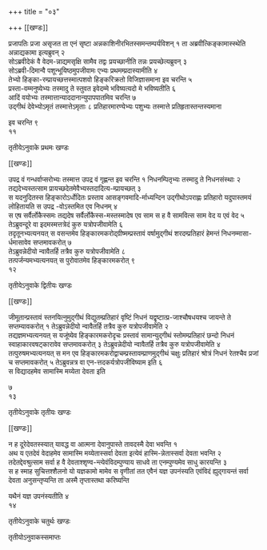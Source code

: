 +++
title = "०३"

+++
[[खण्डः]]

प्रजापतिः प्रजा असृजत ता एनं सृष्टा अन्नकाशिनीरभितस्समन्तम्पर्यविशन् १
ता अब्रवीत्किङ्कामास्स्थेति अन्नाद्यकामा इत्यब्रुवन् २   
सोऽब्रवीदेकं
वै वेदम-न्नाद्यमसृक्षि सामैव तद्वः प्रयच्छानीति तन्नः
प्रयच्छेत्यब्रुवन् ३   
सोऽब्रवी-दिमान्वै
पशून्भूयिष्ठमुपजीवामः एभ्यः प्रथमम्प्रदास्यामीति ४   
तेभ्यो
हिङ्का-रम्प्रायच्छत्तस्मात्पशवो हिङ्करिक्रतो विजिज्ञासमाना
इव चरन्ति ५   
प्रस्ता-वम्मनुष्येभ्यः तस्मादु ते स्तुवत इवेदम्मे
भविष्यत्यदो मे भविष्यतीति ६   
आदिं वयोभ्यः
तस्मात्तान्याददानान्युपापपातमिव
चरन्ति ७   
उद्गीथं देवेभ्योऽमृतं तस्मात्तेऽमृताः ८
प्रतिहारमारण्येभ्यः पशुभ्यः तस्मात्ते
प्रतिहृतास्तन्तस्यमाना 

इव चरन्ति ९   
११

तृतीयेऽनुवाके प्रथमः खण्डः

[[खण्डः]] 

 

उपद्र वं गन्धर्वाप्सरोभ्यः तस्मात्त उपद्र वं गृह्णन्त इव चरन्ति १
निधनम्पितृभ्यः तस्मादु ते निधनसंस्थाः २   
तद्यदेभ्यस्तत्साम
प्रायच्छदेतमेवैभ्यस्तदादित्य-म्प्रायच्छत् ३   
स यदनुदितस्स
हिङ्कारोऽर्धोदितः प्रस्ताव
आसङ्गवमादि-र्माध्यन्दिन उद्गीथोऽपराह्णः
प्रतिहारो यदुपास्तमयं लोहितायति स उपद्र -वोऽस्तमित एव निधनम् ४   
स एष
सर्वैर्लोकैस्समः तद्यदेष सर्वैर्लोकैस्स-मस्तस्मादेष एव साम स ह
वै सामवित्स साम वेद य एवं वेद ५   
तेऽब्रुवन्दूरे वा इदमस्मत्तत्रेदं कुरु
यत्रोपजीवामेति ६   
तदृतूनभ्यत्यनयत् स वसन्तमेव
हिङ्कारमकरोद्ग्रीष्मम्प्रस्तावं
वर्षामुद्गीथं शरदम्प्रतिहारं हेमन्तं निधनम्मासा-र्धमासावेव सप्तमावकरोत्
७   
तेऽब्रुवन्नेदीयो न्वावैतर्हि तत्रैव कुरु यत्रोपजीवामेति ८   
तत्पर्जन्यमभ्यत्यनयत् स पुरोवातमेव हिङ्कारमकरोत् ९   
१२   


तृतीयेऽनुवाके द्वितीयः खण्डः

[[खण्डः]] 

 

जीमूतान्प्रस्तावं स्तनयित्नुमुद्गीथं विद्युतम्प्रतिहारं वृष्टिं निधनं
यद्वृष्टात्प्र-जाश्चौषधयश्च जायन्ते ते सप्तम्यावकरोत् १
तेऽब्रुवन्नेदीयो न्वावैतर्हि तत्रैव कुरु
यत्रोपजीवामेति २   
तद्यज्ञमभ्यत्यनयत् स यजूंष्येव
हिङ्कारमकरोदृचः प्रस्तावं सामान्युद्गीथं स्तोमम्प्रतिहारं
छन्दो निधनं स्वाहाकारवषट्कारावेव सप्तमावकरोत् ३
तेऽब्रुवन्नेदीयो न्वावैतर्हि तत्रैव कुरु
यत्रोपजीवामेति ४   
तत्पुरुषमभ्यत्यनयत् स मन एव
हिङ्कारमकरोद्वाचम्प्रस्तावम्प्राणमुद्गीथं
चक्षुः प्रतिहारं श्रोत्रं निधनं रेतश्चैव प्रजां च सप्तमावकरोत् ५
तेऽब्रुवन्नत्र वा एन-त्तदकर्यत्रोपजीविष्याम इति ६   
स
विद्यादहमेव सामास्मि मय्येता देवता इति 

७   
१३

तृतीयेऽनुवाके तृतीयः खण्डः

[[खण्डः]] 

 

न ह दूरेदेवतस्स्यात् यावद्ध वा आत्मना देवानुपास्ते तावदस्मै देवा भवन्ति
१   
अथ य एतदेवं वेदाहमेव सामास्मि मय्येतास्सर्वा देवता इत्येवं
हास्मि-न्नेतास्सर्वा देवता भवन्ति २   
तदेतद्देवश्रुत्साम
सर्वा ह वै देवताश्शृण्व-न्त्येवंविदम्पुण्याय साधवे ता एनम्पुण्यमेव साधु
कारयन्ति ३   
स ह स्माह सुचित्तश्शैलनो यो यज्ञकामो मामेव स वृणीतां तत
एवैनं यज्ञ उपनंस्यति एवंविदं ह्युद्गायन्तं सर्वा देवता
अनुसन्तृप्यन्ति ता अस्मै तृप्तास्तथा करिष्यन्ति 

यथैनं यज्ञ उपनंस्यतीति ४   
१४

तृतीयेऽनुवाके चतुर्थः खण्डः


तृतीयोऽनुवाकस्समाप्तः 
